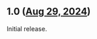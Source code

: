 ## 1.0 ([Aug 29, 2024](https://github.com/ramensoftware/windhawk-mods/blob/95ac5bad188ba63eaaa4f75de3f1578dc7c98b0a/mods/taskbar-notification-icons-show-all.wh.cpp))

Initial release.
